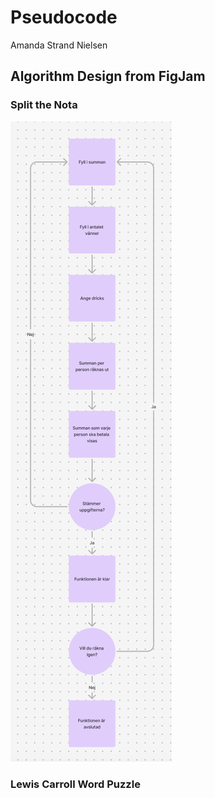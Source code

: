 # Pseudocode

Amanda Strand Nielsen



## Algorithm Design from FigJam


### Split the Nota

![Image Alt](https://github.com/amandasnielsen/pseudocode/blob/main/Split%20the%20nota.png?raw=true) 



### Lewis Carroll Word Puzzle
